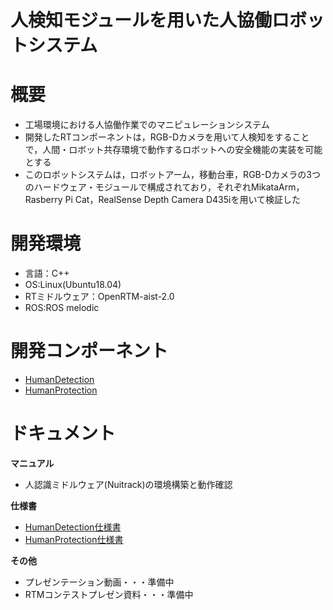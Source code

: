 # 人検知モジュールを用いた人協働ロボットシステム  

# 概要
* 工場環境における人協働作業でのマニピュレーションシステム  
* 開発したRTコンポーネントは，RGB-Dカメラを用いて人検知をすることで，人間・ロボット共存環境で動作するロボットへの安全機能の実装を可能とする  
* このロボットシステムは，ロボットアーム，移動台車，RGB-Dカメラの3つのハードウェア・モジュールで構成されており，それぞれMikataArm，Rasberry Pi Cat，RealSense Depth Camera D435iを用いて検証した  

# 開発環境
* 言語：C++  
* OS:Linux(Ubuntu18.04)  
* RTミドルウェア：OpenRTM-aist-2.0  
* ROS:ROS melodic  

# 開発コンポーネント
* [HumanDetection](https://github.com/Hisanori-Suito/HumanDetection/tree/master/RTC/HumanDetection)
* [HumanProtection](https://github.com/Hisanori-Suito/HumanDetection/tree/master/RTC/HumanProtection)

# ドキュメント
**マニュアル**
* 人認識ミドルウェア(Nuitrack)の環境構築と動作確認

**仕様書**
* [HumanDetection仕様書](https://github.com/Hisanori-Suito/HumanDetection/blob/master/Documents/HumanDetectionSpecification.pdf)
* [HumanProtection仕様書](https://github.com/Hisanori-Suito/HumanDetection/blob/master/Documents/HumanProtectionSpecification.pdf)

**その他**
* プレゼンテーション動画・・・準備中
* RTMコンテストプレゼン資料・・・準備中
